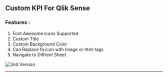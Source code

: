 <h2>Custom KPI For Qlik Sense</h2>
<h3>Features : </h3>
<ol>
  <li>Font Awesome icons Supported</li>
  <li>Custom Title</li>
  <li>Custom Background Color</li>
  <li>Can Replace fa icon with Image or html tags</li>
  <li>Navigate to Diffrent Sheet</li>
</ol>
<img src="./x-kpi2.gif" alt="3nd Version">
<hr>
